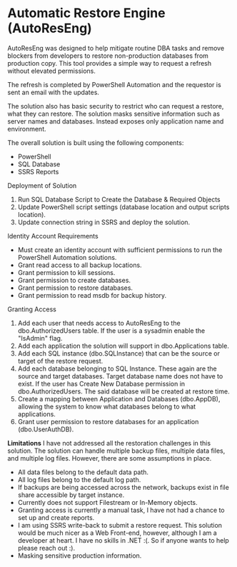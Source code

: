# Automatic Restore Engine (AutoResEng)

AutoResEng was designed to help mitigate routine DBA tasks and remove blockers from developers to restore non-production databases from production copy.  This tool provides a simple way to request a refresh without elevated permissions.

The refresh is completed by PowerShell Automation and the requestor is sent an email with the updates.

The solution also has basic security to restrict who can request a restore, what they can restore.  The solution masks sensitive information such as server names and databases.  Instead exposes only application name and environment.

The overall solution is built using the following components:
* PowerShell
* SQL Database
* SSRS Reports

Deployment of Solution
1. Run SQL Database Script to Create the Database & Required Objects
2. Update PowerShell script settings (database location and output scripts location).
3. Update connection string in SSRS and deploy the solution.

Identity Account Requirements
* Must create an identity account with sufficient permissions to run the PowerShell Automation solutions.
* Grant read access to all backup locations.
* Grant permission to kill sessions.
* Grant permission to create databases.
* Grant permission to restore databases.
* Grant permission to read msdb for backup history.

Granting Access
1. Add each user that needs access to AutoResEng to the dbo.AuthorizedUsers table.  If the user is a sysadmin enable the "IsAdmin" flag.
2. Add each application the solution will support in dbo.Applications table.
3. Add each SQL instance (dbo.SQLInstance) that can be the source or target of the restore request.
4. Add each database belonging to SQL Instance.  These again are the source and target databases.  Target database name does not have to exist.  If the user has Create New Database permission in dbo.AuthorizedUsers.  The said database will be created at restore time.
5. Create a mapping between Application and Databases (dbo.AppDB), allowing the system to know what databases belong to what applications.
6. Grant user permission to restore databases for an application (dbo.UserAuthDB).

**Limitations**
I have not addressed all the restoration challenges in this solution.  The solution can handle multiple backup files, multiple data files, and multiple log files.  However, there are some assumptions in place.
* All data files belong to the default data path.
* All log files belong to the default log path.
* If backups are being accessed across the network, backups exist in file share accessible by target instance.
* Currently does not support Filestream or In-Memory objects.
* Granting access is currently a manual task, I have not had a chance to set up and create reports.
* I am using SSRS write-back to submit a restore request.  This solution would be much nicer as a Web Front-end, however, although I am a developer at heart.  I have no skills in .NET :(.  So if anyone wants to help please reach out :).
* Masking sensitive production information.
